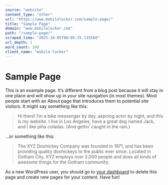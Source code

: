 ```yaml
---
source: "website"
content_type: "other"
url: "https://www.mobilelocker.com/sample-page/"
title: "Sample Page"
domain: "www.mobilelocker.com"
path: "/sample-page/"
scraped_time: "2025-10-05T00:05:35.135560"
url_depth: 1
word_count: 160
client_name: "mobile-locker"
---
```


# Sample Page

This is an example page. It’s different from a blog post because it will stay in one place and will show up in your site navigation (in most themes). Most people start with an About page that introduces them to potential site visitors. It might say something like this:

> Hi there! I’m a bike messenger by day, aspiring actor by night, and this is my website. I live in Los Angeles, have a great dog named Jack, and I like piña coladas. (And gettin’ caught in the rain.)

…or something like this:

> The XYZ Doohickey Company was founded in 1971, and has been providing quality doohickeys to the public ever since. Located in Gotham City, XYZ employs over 2,000 people and does all kinds of awesome things for the Gotham community.

As a new WordPress user, you should go to [your dashboard](https://www.mobilelocker.com/wp-admin/) to delete this page and create new pages for your content. Have fun!